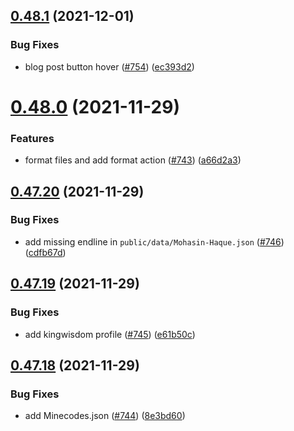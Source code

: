 ## [0.48.1](https://github.com/EddieHubCommunity/LinkFree/compare/v0.48.0...v0.48.1) (2021-12-01)


### Bug Fixes

* blog post button hover ([#754](https://github.com/EddieHubCommunity/LinkFree/issues/754)) ([ec393d2](https://github.com/EddieHubCommunity/LinkFree/commit/ec393d2081c2be0b7ec0a3a65efa1ac08243cdb4))



# [0.48.0](https://github.com/EddieHubCommunity/LinkFree/compare/v0.47.20...v0.48.0) (2021-11-29)


### Features

* format files and add format action ([#743](https://github.com/EddieHubCommunity/LinkFree/issues/743)) ([a66d2a3](https://github.com/EddieHubCommunity/LinkFree/commit/a66d2a3ae24dc3b85a3b552387319e9fca7675a7))



## [0.47.20](https://github.com/EddieHubCommunity/LinkFree/compare/v0.47.19...v0.47.20) (2021-11-29)


### Bug Fixes

* add missing endline in `public/data/Mohasin-Haque.json` ([#746](https://github.com/EddieHubCommunity/LinkFree/issues/746)) ([cdfb67d](https://github.com/EddieHubCommunity/LinkFree/commit/cdfb67d59e33af5d1113fdcfb84b63179f1e2102))



## [0.47.19](https://github.com/EddieHubCommunity/LinkFree/compare/v0.47.18...v0.47.19) (2021-11-29)


### Bug Fixes

* add kingwisdom profile ([#745](https://github.com/EddieHubCommunity/LinkFree/issues/745)) ([e61b50c](https://github.com/EddieHubCommunity/LinkFree/commit/e61b50c46f995e453f601ed69ad8f6e95de5e9a6))



## [0.47.18](https://github.com/EddieHubCommunity/LinkFree/compare/v0.47.17...v0.47.18) (2021-11-29)


### Bug Fixes

* add Minecodes.json ([#744](https://github.com/EddieHubCommunity/LinkFree/issues/744)) ([8e3bd60](https://github.com/EddieHubCommunity/LinkFree/commit/8e3bd604a4699aca17981a4deadd1266e0738276))



